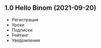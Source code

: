 1.0 Hello Binom (2021-09-20)
----------------------------------------------
* Регистрация
* Уроки
* Подписки
* Рейтинг
* Уведомления